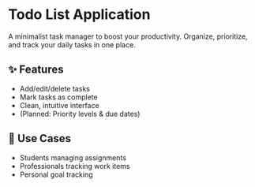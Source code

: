 
# Todo List Application  

A minimalist task manager to boost your productivity. Organize, prioritize, and track your daily tasks in one place.  

## ✨ Features  
- Add/edit/delete tasks  
- Mark tasks as complete  
- Clean, intuitive interface  
- (Planned: Priority levels & due dates)  

## 🎯 Use Cases  
- Students managing assignments  
- Professionals tracking work items  
- Personal goal tracking  

